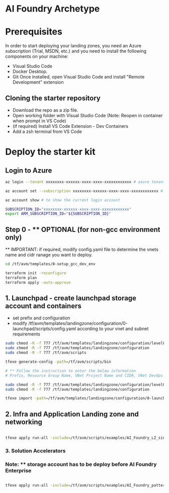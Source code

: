 # AI Foundry Archetype

# Prerequisites

In order to start deploying your landing zones, you need an Azure subscription (Trial, MSDN, etc.) and you need to install the following components on your machine:
- Visual Studio Code
- Docker Desktop.
- Git
Once installed, open Visual Studio Code and install "Remote Development" extension

## Cloning the starter repository

- Download the repo as a zip file.
- Open working folder with Visual Studio Code (Note: Reopen in container when prompt in VS Code)
- (if required) Install VS Code Extension - Dev Containers
- Add a zsh terminal from VS Code

# Deploy the starter kit
## Login to Azure

```bash
az login --tenant xxxxxxxx-xxxxxx-xxxx-xxxx-xxxxxxxxxxxx # azure tenant id

az account set --subscription xxxxxxxx-xxxxxx-xxxx-xxxx-xxxxxxxxxxxx # subscription id

az account show # to show the current login account

SUBSCRIPTION_ID="xxxxxxxx-xxxxxx-xxxx-xxxx-xxxxxxxxxxxx"
export ARM_SUBSCRIPTION_ID="${SUBSCRIPTION_ID}"
```


## Step 0 - ** OPTIONAL (for non-gcc environment only)
** IMPORTANT: if required, modify config.yaml file to determine the vnets name and cidr ranage you want to deploy. 

```bash
cd /tf/avm/templates/0-setup_gcc_dev_env

terraform init -reconfigure
terraform plan
terraform apply -auto-approve
```

## 1. Launchpad - create launchpad storage account and containers

- set prefix and configuration
- modify /tf/avm/templates/landingzone/configuration/0-launchpad/scripts/config.yaml according to your vnet and subnet requirements

```bash
sudo chmod -R -f 777 /tf/avm/templates/landingzone/configuration/level0/gcci_platform/import.sh
sudo chmod -R -f 777 /tf/avm/templates/landingzone/configuration
sudo chmod -R -f 777 /tf/avm/scripts

tfexe generate-config -path=/tf/avm/scripts/bin

# ** Follow the instruction to enter the below information
# Prefix, Resource Group Name, VNet Project Name and CIDR, VNet DevOps Name and CIDR, Landing Zone Type, <Your Settings File>


```

```bash
sudo chmod -R -f 777 /tf/avm/templates/landingzone/configuration/level0/gcci_platform/import.sh
sudo chmod -R -f 777 /tf/avm/templates/landingzone/configuration

tfexe import -path=/tf/avm/templates/landingzone/configuration/0-launchpad/launchpad_healthcare

```

## 2. Infra and Application Landing zone and networking

```bash

tfexe apply run-all -include=/tf/avm/scripts/examples/AI_Foundry_LZ_single_resource_group.hcl

```

### 3. Solution Accelerators
### Note: ** storage account has to be deploy before AI Foundry Enterprise

```bash

tfexe apply run-all -include=/tf/avm/scripts/examples/AI_Foundry_pattern_single_resource_group.hcl

```

